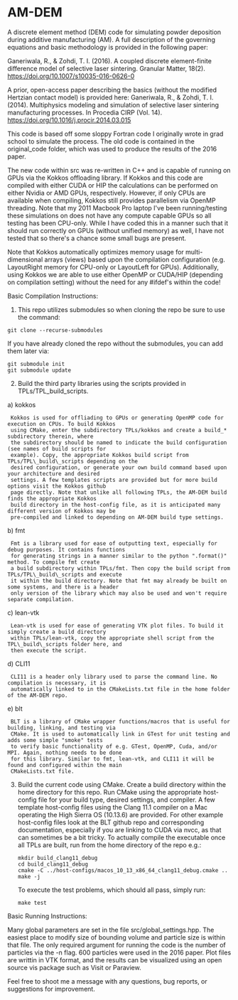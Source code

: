 # AM-DEM

A discrete element method (DEM) code for simulating powder deposition during additive manufacturing (AM).
A full description of the governing equations and basic methodology is provided in the following paper:

Ganeriwala, R., & Zohdi, T. I. (2016). A coupled discrete element-finite difference model of selective 
laser sintering. Granular Matter, 18(2). https://doi.org/10.1007/s10035-016-0626-0

A prior, open-access paper describing the basics (without the modified Hertzian contact model) is provided 
here:
Ganeriwala, R., & Zohdi, T. I. (2014). Multiphysics modeling and simulation of selective laser sintering 
manufacturing processes. In Procedia CIRP (Vol. 14). https://doi.org/10.1016/j.procir.2014.03.015

This code is based off some sloppy Fortran code I originally wrote in grad school to simulate the process.
The old code is contained in the original\_code folder, which was used to produce the results of the
2016 paper.

The new code within src was re-written in C++ and is capable of running on GPUs via the Kokkos offloading
library.  If Kokkos and this code are compiled with either CUDA or HIP the calculations can be performed
on either Nvidia or AMD GPUs, respectively.  However, if only CPUs are available when compiling, 
Kokkos still provides parallelism via OpenMP threading.  Note that my 2011 Macbook Pro laptop I've been 
running/testing these simulations on does not have any compute capable GPUs so all testing has been CPU-only. 
While I have coded this in a manner such that it should run correctly on GPUs (without unified memory)
as well, I have not tested that so there's a chance some small bugs are present.

Note that Kokkos automatically optimizes memory usage for multi-dimensional arrays (views) based upon the 
compilation configuration (e.g. LayoutRight memory for CPU-only or LayoutLeft for GPUs).  Additionally, using
Kokkos we are able to use either OpenMP or CUDA/HIP (depending on compilation setting) without the need for
any #ifdef's within the code!



Basic Compilation Instructions:

1) This repo utilizes submodules so when cloning the repo be sure to use the command:
```
git clone --recurse-submodules
```

If you have already cloned the repo without the submodules, you can add them later via: 
``` 
git submodule init
git submodule update
```


2) Build the third party libraries using the scripts provided in TPLs/TPL\_build\_scripts.

  a) kokkos

     Kokkos is used for offliading to GPUs or generating OpenMP code for execution on CPUs. To build Kokkos
     using CMake, enter the subdirectory TPLs/kokkos and create a build_* subdirectory therein, where
     the subdirectory should be named to indicate the build configuration (see names of build scripts for
     example). Copy, the appropriate Kokkos build script from TPLs/TPL\_build\_scripts depending on the 
     desired configuration, or generate your own build command based upon your architecture and desired
     settings. A few templates scripts are provided but for more build options visit the Kokkos github 
     page directly. Note that unlike all following TPLs, the AM-DEM build finds the appropriate Kokkos
     build directory in the host-config file, as it is anticipated many different version of Kokkos may be
     pre-compiled and linked to depending on AM-DEM build type settings.

  b) fmt

     Fmt is a library used for ease of outputting text, especially for debug purposes. It contains functions
     for generating strings in a manner similar to the python ".format()" method. To compile fmt create
     a build subdirectory within TPLs/fmt. Then copy the build script from TPLs/TPL\_build\_scripts and execute
     it within the build directory. Note that fmt may already be built on some systems, and there is a header
     only version of the library which may also be used and won't require separate compilation.

  c) lean-vtk

     Lean-vtk is used for ease of generating VTK plot files. To build it simply create a build directory
     within TPLs/lean-vtk, copy the appropriate shell script from the TPL\_build\_scripts folder here, and
     then execute the script.

  d) CLI11
     
     CLI11 is a header only library used to parse the command line. No compilation is necessary, it is 
     automatically linked to in the CMakeLists.txt file in the home folder of the AM-DEM repo.

  e) blt

     BLT is a library of CMake wrapper functions/macros that is useful for building, linking, and testing via
     CMake. It is used to automatically link in GTest for unit testing and adds some simple "smoke" tests
     to verify basic functionality of e.g. GTest, OpenMP, Cuda, and/or MPI. Again, nothing needs to be done 
     for this library. Similar to fmt, lean-vtk, and CLI11 it will be found and configured within the main 
     CMakeLists.txt file.


3) Build the current code using CMake. Create a build directory within the home directory for this repo. Run
   CMake using the appropriate host-config file for your build type, desired settings, and compiler.
   A few template host-config files using the Clang 11.1 compiler on a Mac operating the High Sierra OS 
   (10.13.6) are provided. For other example host-config files look at the BLT github repo and corresponding
   documentation, especially if you are linking to CUDA via nvcc, as that can sometimes be a bit tricky.
   To actually compile the executable once all TPLs are built, run from the home directory of the repo e.g.:
   ```
   mkdir build_clang11_debug
   cd build_clang11_debug
   cmake -C ../host-configs/macos_10_13_x86_64_clang11_debug.cmake ..
   make -j
   ```

   To execute the test problems, which should all pass, simply run:
   ```
   make test
   ```

   

Basic Running Instructions:

Many global parameters are set in the file src/global\_settings.hpp.  The easiest place to modify size of 
bounding volume and particle size is within that file.  The only required argument for running the code is 
the number of particles via the -n flag.  600 particles were used in the 2016 paper.  Plot files are writtin 
in VTK format, and the results can be visualized using an open source vis package such as Visit or Paraview.



Feel free to shoot me a message with any questions, bug reports, or suggestions for improvement.

